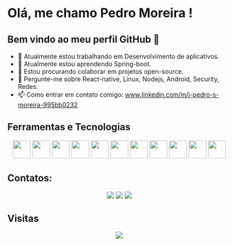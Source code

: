 # Olá, me chamo Pedro Moreira !
## Bem vindo ao meu perfil GitHub 👋

- 🔭 Atualmente estou trabalhando em Desenvolvimento de aplicativos.
- 🌱 Atualmente estou aprendendo Spring-boot.
- 👯 Estou procurando colaborar em projetos open-source.
- 💬 Pergunte-me sobre React-native, Linux, Nodejs, Android, Security, Redes.
- 📫 Como entrar em contato comigo: www.linkedin.com/in/j-pedro-s-moreira-995bb0232

## Ferramentas e Tecnologias

<div align="center">
    <img loading="lazy" src="https://cdn.jsdelivr.net/gh/devicons/devicon/icons/git/git-original.svg" width="40" height="40"/>
    <img src="https://cdn.jsdelivr.net/gh/devicons/devicon/icons/nodejs/nodejs-original.svg" width="40" height="40"/>
    <img src="https://cdn.jsdelivr.net/gh/devicons/devicon/icons/spring/spring-original-wordmark.svg" width="40" height="40"/>
    <img src="https://cdn.jsdelivr.net/gh/devicons/devicon/icons/laravel/laravel-plain-wordmark.svg" width="40" height="40"/>
    <img src="https://cdn.jsdelivr.net/gh/devicons/devicon/icons/php/php-plain.svg" width="40" height="40"/>
    <img src="https://cdn.jsdelivr.net/gh/devicons/devicon/icons/android/android-original-wordmark.svg" width="40" height="40"/>
    <img src="https://cdn.jsdelivr.net/gh/devicons/devicon/icons/react/react-original.svg" width="40" height="40"/>
    <img src="https://cdn.jsdelivr.net/gh/devicons/devicon/icons/typescript/typescript-original.svg" width="40" height="40"/>
    <img src="https://cdn.jsdelivr.net/gh/devicons/devicon/icons/java/java-original-wordmark.svg" width="40" height="40"/>
    <img src="https://cdn.jsdelivr.net/gh/devicons/devicon/icons/javascript/javascript-original.svg" width="40" height="40"/>
    <img src="https://cdn.jsdelivr.net/gh/devicons/devicon/icons/linux/linux-original.svg" width="40" height="40"/>
</div>

## Contatos:

<div align="center">
<a href="https://instagram.com/pedro.moreira49" target="_blank"><img loading="lazy" src="https://img.shields.io/badge/-Instagram-%23E4405F?style=for-the-badge&logo=instagram&logoColor=white" target="_blank"></a>
<a href = "mailto:jpedrostonemoreira@gmail.com"><img loading="lazy" src="https://img.shields.io/badge/Gmail-D14836?style=for-the-badge&logo=gmail&logoColor=white" target="_blank"></a>
<a href="https://www.linkedin.com/in/j-pedro-s-moreira-995bb0232/" target="_blank"><img loading="lazy" src="https://img.shields.io/badge/-LinkedIn-%230077B5?style=for-the-badge&logo=linkedin&logoColor=white" target="_blank"></a>   
</div>

## Visitas
<div align="center">
    <p> 
       <img alingn="center" src="https://profile-counter.glitch.me/pedromoreira49/count.svg" />
    </p>
</div>
